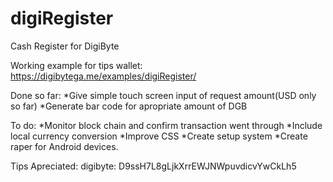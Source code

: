 # digiRegister
Cash Register for DigiByte

Working example for tips wallet:  https://digibytega.me/examples/digiRegister/

Done so far:
*Give simple touch screen input of request amount(USD only so far)
*Generate bar code for apropriate amount of DGB

To do:
*Monitor block chain and confirm transaction went through
*Include local currency conversion
*Improve CSS
*Create setup system
*Create raper for Android devices.


Tips Apreciated:  digibyte: D9ssH7L8gLjkXrrEWJNWpuvdicvYwCkLh5

